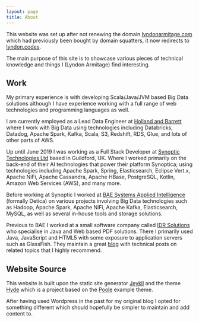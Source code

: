 ```yaml
---
layout: page
title: About
---
```



<p class="message">
This website was set up after not renewing the domain 
<a href='http://lyndonarmitage.com'>lyndonarmitage.com</a> 
which had previously been bought by domain squatters, it now redirects to 
<a href='https://lyndon.codes'>lyndon.codes</a>.
</p>

The main purpose of this site is to showcase various pieces of technical 
knowledge and things I (Lyndon Armitage) find interesting.

## Work

My primary experience is with developing Scala/Java/JVM based Big Data solutions
although I have experience working with a full range of web technologies and
programming languages as well.

I am currently employed as a Lead Data Engineer at [Holland and
Barrett](https://www.hollandandbarrett.com/) where I work with Big Data using
technologies including  Databricks, Datadog, Apache Spark, Kafka, Scala, S3,
Redshift, RDS, Glue, and lots of other parts of AWS.

Up until June 2019 I was working as a Full Stack Developer at 
[Synoptic Technologies Ltd](https://www.synoptica.com/) based in Guildford, UK. 
Where I worked primarily on the back-end of their AI technologies that power 
their platform Synoptica; using technologies including Apache Spark, Spring, 
Elasticsearch, Eclipse Vert.x, Apache NiFi, Apache Cassandra, Apache HBase, 
PostgreSQL, Kotlin, Amazon Web Services (AWS), and many more.

Before working at Synoptic I  worked at 
[BAE Systems Applied Intelligence](https://www.baesystems.com/en/cybersecurity/home) 
(formally Detica) on various projects involving Big Data technologies such as 
Hadoop, Apache Spark, Apache NiFi, Apache Kafka, Elasticsearch, MySQL, as well 
as several in-house tools and storage solutions.

Previous to BAE I worked at a small software company called 
[IDR Solutions](https://www.idrsolutions.com/) who specialise in Java and Web 
based PDF solutions. There I primarily used Java, JavaScript and HTML5 with 
some exposure to application servers such as GlassFish. They maintain a great 
[blog](https://blog.idrsolutions.com/) with technical posts on related topics 
that I highly recommend.

## Website Source

This website is built upon the static site generator [Jeykll](https://jekyllrb.com/) 
and the theme [Hyde](http://hyde.getpoole.com) which is a project based on the
[Poole](https://github.com/poole) example theme.

After having used Wordpress in the past for my original blog I opted for 
something different which should hopefully be simpler to maintain and add 
content to.
